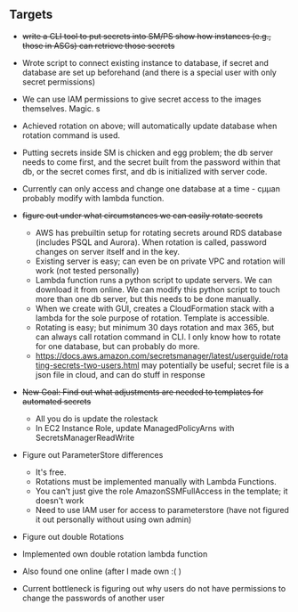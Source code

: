 
## Targets

 - ~~write a CLI tool to put secrets into SM/PS
show how instances (e.g., those in ASGs) can retrieve those secrets~~
  - Wrote script to connect existing instance to database, if secret and database are set up beforehand (and there is a special user with only secret permissions)
  - We can use IAM permissions to give secret access to the images themselves. Magic. s
  - Achieved rotation on above; will automatically update database when rotation command is used.
  - Putting secrets inside SM is chicken and egg problem; the db server needs to come first, and the secret built from the password within that db, or the secret comes first, and db is initialized with server code.
  - Currently can only access and change one database at a time - cµµan probably modify with lambda function.

- ~~figure out under what circumstances we can easily rotate secrets~~
  - AWS has prebuiltin setup for rotating secrets around RDS database (includes PSQL and Aurora). When rotation is called, password changes on server itself and in the key.
  - Existing server is easy; can even be on private VPC and rotation will work (not tested personally)
  - Lambda function runs a python script to update servers. We can download it from online. We can modify this python script to touch more than one db server, but this needs to be done manually.
  - When we create with GUI, creates a CloudFormation stack with a lambda for the sole purpose of rotation. Template is accessible.
  - Rotating is easy; but minimum 30 days rotation and max 365, but can always call rotation command in CLI. I only know how to rotate for one database, but can probably do more.
  - https://docs.aws.amazon.com/secretsmanager/latest/userguide/rotating-secrets-two-users.html may potentially be useful; secret file is a json file in cloud, and can do stuff in response

- ~~New Goal: Find out what adjustments are needed to templates for automated secrets~~
  - All you do is update the rolestack
  - In EC2 Instance Role, update ManagedPolicyArns with SecretsManagerReadWrite

- Figure out ParameterStore differences
  - It's free.
  - Rotations must be implemented manually with Lambda Functions.
  - You can't just give the role AmazonSSMFullAccess in the template; it doesn't work
  - Need to use IAM user for access to parameterstore (have not figured it out personally without using own admin)

 - Figure out double Rotations
  - Implemented own double rotation lambda function
  - Also found one online (after I made own :( )
  - Current bottleneck is figuring out why users do not have permissions to change the passwords of another user 
